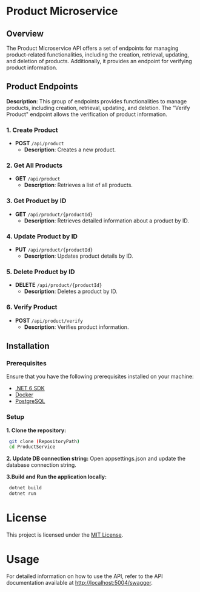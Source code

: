 # Product Microservice

## Overview

The Product Microservice API offers a set of endpoints for managing product-related functionalities, including the creation, retrieval, updating, and deletion of products. Additionally, it provides an endpoint for verifying product information.

## Product Endpoints

**Description**: This group of endpoints provides functionalities to manage products, including creation, retrieval, updating, and deletion. The "Verify Product" endpoint allows the verification of product information.

### 1. Create Product

- **POST** `/api/product`
  - **Description**: Creates a new product.

### 2. Get All Products

- **GET** `/api/product`
  - **Description**: Retrieves a list of all products.

### 3. Get Product by ID

- **GET** `/api/product/{productId}`
  - **Description**: Retrieves detailed information about a product by ID.

### 4. Update Product by ID

- **PUT** `/api/product/{productId}`
  - **Description**: Updates product details by ID.

### 5. Delete Product by ID

- **DELETE** `/api/product/{productId}`
  - **Description**: Deletes a product by ID.

### 6. Verify Product

- **POST** `/api/product/verify`
  - **Description**: Verifies product information.

## Installation

### Prerequisites

Ensure that you have the following prerequisites installed on your machine:

- [.NET 6 SDK](https://dotnet.microsoft.com/download/dotnet/6.0)
- [Docker](https://www.docker.com/get-started)
- [PostgreSQL](https://www.postgresql.org/)

### Setup

**1. Clone the repository:**
  ```bash
   git clone (RepositoryPath)
   cd ProductService
   ```
**2. Update DB connection string:**
    Open appsettings.json and update the database connection string.

**3.Build and Run the application locally:**
  ```bash
   dotnet build
   dotnet run
   ```
   
# License

This project is licensed under the [MIT License](LICENSE).

# Usage
For detailed information on how to use the API, refer to the API documentation available at [http://localhost:5004/swagger](http://localhost:5054/swagger/index.html).
